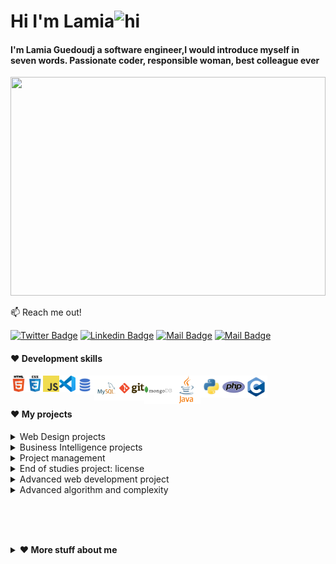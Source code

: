 
# Hi I'm Lamia<img src="https://user-images.githubusercontent.com/1303154/88677602-1635ba80-d120-11ea-84d8-d263ba5fc3c0.gif" width="28px" alt="hi">

#### I'm Lamia Guedoudj a software engineer,I would introduce myself in seven words. Passionate coder, responsible woman, best colleague ever
<a href="#"><img width="    100%" height="350vw" src="https://images.pexels.com/photos/604575/pexels-photo-604575.jpeg?cs=srgb&dl=pexels-lumn-604575.jpg&fm=jpg" height="175px"/></a>

:mailbox: Reach me out!

[![Twitter Badge](https://img.shields.io/badge/-@Lamia🦋-1ca0f1?style=flat&labelColor=1ca0f1&logo=twitter&logoColor=white&link=https://twitter.com/Ipenywis)](https://twitter.com/Lamia05175012/) [![Linkedin Badge](https://img.shields.io/badge/-Guedoudj_LAMIA-0e76a8?style=flat&labelColor=0e76a8&logo=linkedin&logoColor=white)](https://www.linkedin.com/in/­guedoudj-lamia-1704
) [![Mail Badge](https://img.shields.io/badge/-@lamia.gd_art-e84393?style=flat&labelColor=e84393&logo=instagram&logoColor=white)](https://www.instagram.com/lamia.gd_art/) [![Mail Badge](https://img.shields.io/badge/-Guedoudj_LAMIA-c0392b?style=flat&labelColor=c0392b&logo=gmail&logoColor=white)](mailto:loma.guedoudj@gmail.com)



#### ❤  Development skills  

<img align="left" alt="HTML5" width="26px" margin="20px" src="https://raw.githubusercontent.com/github/explore/80688e429a7d4ef2fca1e82350fe8e3517d3494d/topics/html/html.png" />

<img align="left" alt="css" width="26px" margin="20px" src="https://raw.githubusercontent.com/github/explore/80688e429a7d4ef2fca1e82350fe8e3517d3494d/topics/css/css.png"/>

<img align="left" alt="JavaScript" width="26px" margin="20px"  src="https://raw.githubusercontent.com/github/explore/80688e429a7d4ef2fca1e82350fe8e3517d3494d/topics/javascript/javascript.png" />

<img align="left" alt="Visual Studio Code" width="26px" margin="20px"  src="https://raw.githubusercontent.com/github/explore/80688e429a7d4ef2fca1e82350fe8e3517d3494d/topics/visual-studio-code/visual-studio-code.png" />

<img align="left" alt="SQL" width="30px" margin="20px" src="https://raw.githubusercontent.com/github/explore/80688e429a7d4ef2fca1e82350fe8e3517d3494d/topics/sql/sql.png" />

<img align="left" alt="MySQL" width="40px" margin="20px" src="https://raw.githubusercontent.com/github/explore/80688e429a7d4ef2fca1e82350fe8e3517d3494d/topics/mysql/mysql.png" />

<img align="left" alt="Git" width="40px" margin="20px"  src="https://raw.githubusercontent.com/github/explore/80688e429a7d4ef2fca1e82350fe8e3517d3494d/topics/git/git.png" />

<img align="left" alt="MongoDB" width="45x" margin="20px"  src="https://raw.githubusercontent.com/github/explore/80688e429a7d4ef2fca1e82350fe8e3517d3494d/topics/mongodb/mongodb.png" />

<img align="left" alt="java" width="45px" margin="20px" src="https://raw.githubusercontent.com/github/explore/80688e429a7d4ef2fca1e82350fe8e3517d3494d/topics/java/java.png"/>
<img align="left" alt="python" width="35px" margin="20px" src="https://raw.githubusercontent.com/github/explore/80688e429a7d4ef2fca1e82350fe8e3517d3494d/topics/python/python.png"/>

<img align="left" alt="php" width="36px" margin="20px" src="https://raw.githubusercontent.com/github/explore/80688e429a7d4ef2fca1e82350fe8e3517d3494d/topics/php/php.png"/>

<img align="left" alt="php" width="36px" margin="20px" src="https://raw.githubusercontent.com/github/explore/80688e429a7d4ef2fca1e82350fe8e3517d3494d/topics/c/c.png"/>


<br />
<br />

#### ❤ My projects
<details><summary>Web Design projects</summary> Tools: HTML (5)/CSS(3) , React, Vue , JS, JQuery, PHP </details>
<details><summary>Business Intelligence projects </summary> Tools: SQL, MDX, SSMS , SSIS , SSAS , SSRS , Power BI</details>
<details><summary>Project management</summary>
determine the digraphs of pert and Gant with MS Project<br> Tools :  MS PROJECT, Bizagi Modeler</details>
<details><summary>End of studies project: license</summary>
Meta-heuristic approach for solving the graph coloring problem:
Application to the problem of positioning containers in a container yard</details>
<details><summary>Advanced web development project</summary>
I carried out a web project in the IT domain that learns computer graphics
</details>
<details><summary>Advanced algorithm and complexity</summary>
The objective of this project is to present several classical sorting algorithms. We start by presenting each method in an intuitive way, then we detail an example of the execution of the algorithm as well as its algorithm and finally we give experimental values ​​for each algorithm
In this document we will study five different sorting methods: Bubble Sorting (Classic and Optimized), Gnome Sorting, Sorting by Radi-Sort, Quick Sort and finally Sort by heap-Sort.</details>



<br><br><br>
<details>
<summary> <strong> ❤ More stuff about me </strong></summary>
I'm passionate about computing and everything related to computing and especially programming without forgetting drawing .
 I really like darwing whatever digital drawing or drawing on paper 
I also love sharing knowledge, courses, and publications to help other developers, and that's why I'm here!
</details>
